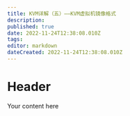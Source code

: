 ```yaml
---
title: KVM详解（五）——KVM虚拟机镜像格式
description: 
published: true
date: 2022-11-24T12:38:08.010Z
tags: 
editor: markdown
dateCreated: 2022-11-24T12:38:08.010Z
---
```


# Header
Your content here
